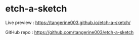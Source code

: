 # etch-a-sketch

Live preview : https://tangerine003.github.io/etch-a-sketch/

GitHub repo : https://github.com/tangerine003/etch-a-sketch
